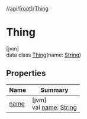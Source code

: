 //[api](../../../index.md)/[[root]](../index.md)/[Thing](index.md)

# Thing

[jvm]\
data class [Thing](index.md)(name: [String](https://kotlinlang.org/api/latest/jvm/stdlib/kotlin/-string/index.html))

## Properties

| Name | Summary |
|---|---|
| [name](name.md) | [jvm]<br>val [name](name.md): [String](https://kotlinlang.org/api/latest/jvm/stdlib/kotlin/-string/index.html) |
